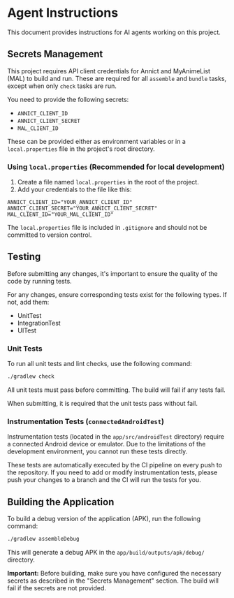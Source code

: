 # Agent Instructions

This document provides instructions for AI agents working on this project.

## Secrets Management

This project requires API client credentials for Annict and MyAnimeList (MAL) to build and run. These are required for all `assemble` and `bundle` tasks, except when only `check` tasks are run.

You need to provide the following secrets:
- `ANNICT_CLIENT_ID`
- `ANNICT_CLIENT_SECRET`
- `MAL_CLIENT_ID`

These can be provided either as environment variables or in a `local.properties` file in the project's root directory.

### Using `local.properties` (Recommended for local development)

1. Create a file named `local.properties` in the root of the project.
2. Add your credentials to the file like this:

```properties
ANNICT_CLIENT_ID="YOUR_ANNICT_CLIENT_ID"
ANNICT_CLIENT_SECRET="YOUR_ANNICT_CLIENT_SECRET"
MAL_CLIENT_ID="YOUR_MAL_CLIENT_ID"
```

The `local.properties` file is included in `.gitignore` and should not be committed to version control.

## Testing

Before submitting any changes, it's important to ensure the quality of the code by running tests.

For any changes, ensure corresponding tests exist for the following types. If not, add them:
- UnitTest
- IntegrationTest
- UITest

### Unit Tests

To run all unit tests and lint checks, use the following command:

```bash
./gradlew check
```

All unit tests must pass before committing. The build will fail if any tests fail.

When submitting, it is required that the unit tests pass without fail.

### Instrumentation Tests (`connectedAndroidTest`)

Instrumentation tests (located in the `app/src/androidTest` directory) require a connected Android device or emulator. Due to the limitations of the development environment, you cannot run these tests directly.

These tests are automatically executed by the CI pipeline on every push to the repository. If you need to add or modify instrumentation tests, please push your changes to a branch and the CI will run the tests for you.

## Building the Application

To build a debug version of the application (APK), run the following command:

```bash
./gradlew assembleDebug
```

This will generate a debug APK in the `app/build/outputs/apk/debug/` directory.

**Important:** Before building, make sure you have configured the necessary secrets as described in the "Secrets Management" section. The build will fail if the secrets are not provided.
